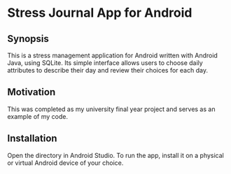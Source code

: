 # Stress Journal App for Android

## Synopsis
This is a stress management application for Android written with Android Java, using SQLite. Its simple interface allows users to choose daily attributes to describe their day and review their choices for each day.

## Motivation
This was completed as my university final year project and serves as an example of my code.

## Installation
Open the directory in Android Studio. To run the app, install it on a physical or virtual Android device of your choice.

